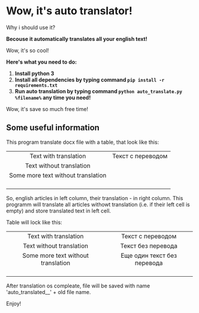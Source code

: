 # Wow, it's auto translator!

Why i should use it?

**Becouse it automatically translates all your english text!**

Wow, it's so cool!

**Here's what you need to do:**

1. **Install python 3**
2. **Install all dependencies by typing command `pip install -r requirements.txt`**
3. **Run auto translation by typing command `python auto_translate.py %filename%` any time you need!**

Wow, it's save so much free time!

## Some useful information
This program translate docx file with a table, that look like this:

<table align="center">
    <tr>
        <td align="center">Text with translation</td>
        <td align="center">Текст с переводом</td>
    <tr>
    </tr>
        <td align="center">Text without translation</td>
        <td align="center"></td>
    </tr>
    <tr>
        <td align="center">Some more text without translation</td>
        <td align="center"></td>
    </tr>
    <tr>
        <td align="center"><p></p></td>
        <td align="center"></td>
    </tr>
</table>

So, english articles in left column, their translation - in right column. This programm will translate all articles withowt translation (i.e. if their left cell is empty) and store translated text in left cell.

Table will lock like this:

<table align="center">
    <tr>
        <td align="center">Text with translation</td>
        <td align="center">Текст с переводом</td>
    <tr>
    </tr>
        <td align="center">Text without translation</td>
        <td align="center">Текст без перевода</td>
    </tr>
    <tr>
        <td align="center">Some more text without translation</td>
        <td align="center">Еще один текст без перевода</td>
    </tr>
    <tr>
        <td align="center"><p></p></td>
        <td align="center"></td>
    </tr>
</table>

After translation os compleate, file will be saved with name 'auto_translated__' + old file name.

Enjoy!